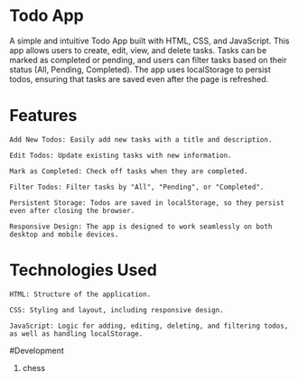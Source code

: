 # Todo App

A simple and intuitive Todo App built with HTML, CSS, and JavaScript. This app allows users to create, edit, view, and delete tasks. Tasks can be marked as completed or pending, and users can filter tasks based on their status (All, Pending, Completed). The app uses localStorage to persist todos, ensuring that tasks are saved even after the page is refreshed.
# Features

    Add New Todos: Easily add new tasks with a title and description.

    Edit Todos: Update existing tasks with new information.

    Mark as Completed: Check off tasks when they are completed.

    Filter Todos: Filter tasks by "All", "Pending", or "Completed".

    Persistent Storage: Todos are saved in localStorage, so they persist even after closing the browser.

    Responsive Design: The app is designed to work seamlessly on both desktop and mobile devices.

# Technologies Used

    HTML: Structure of the application.

    CSS: Styling and layout, including responsive design.

    JavaScript: Logic for adding, editing, deleting, and filtering todos, as well as handling localStorage.


#Development 
1. chess